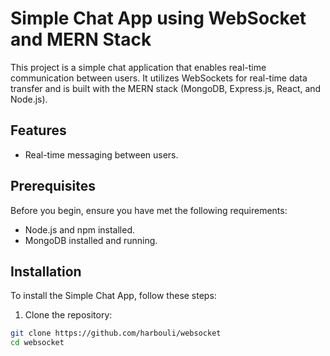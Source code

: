 # Simple Chat App using WebSocket and MERN Stack

This project is a simple chat application that enables real-time communication between users. It utilizes WebSockets for real-time data transfer and is built with the MERN stack (MongoDB, Express.js, React, and Node.js).

## Features

- Real-time messaging between users.


## Prerequisites

Before you begin, ensure you have met the following requirements:

- Node.js and npm installed.
- MongoDB installed and running.

## Installation

To install the Simple Chat App, follow these steps:

1. Clone the repository:
```bash
git clone https://github.com/harbouli/websocket
cd websocket
